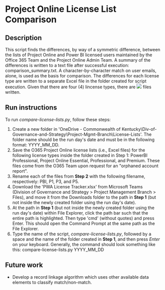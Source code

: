 # Project Online License List Comparison
## Description
This script finds the differences, by way of a symmetric difference, between the lists of Project Online and Power BI licensed users maintained by the Office 365 Team and the Project Online Admin Team. A summary of the differences is written to a text file after successful execution: comparison_summary.txt. A character-by-character match on user emails, alone, is used as the basis for comparison. The differences for each license type are written to a separate Excel file in the folder created for script execution. Given that there are four (4) lincense types, there are <img src="https://render.githubusercontent.com/render/math?math=4 \times 1 = 4"> files written.

## Run instructions
To run *compare-license-lists.py*, follow these steps:
1. Create a new folder in 'OneDrive - Commonwealth of Kentucky\Div-of-Governance-and-Strategy\Project-Mgmt-Branch\License-Lists\'. The folder name should be the run day's date and must be in the following format: YYYY_MM_DD.
2. Save the O365 Project Online license lists (i.e., Excel files) for the following license types inside the folder created in Step 1: PowerBI Professional, Project Online Essential, Professional, and Premium. These files come from the O365 Team upon request for an "orphaned account report".
3. Rename each of the files from **Step 2** with the following filename, respectively: PBI, P1, P3, and P5.
4. Download the 'PWA License Tracker.xlsx' from Microsoft Teams (Division of Governance and Strategy > Project Management Branch > Files), and move it from the Downloads folder to the path in **Step 1** (but not inside the newly created folder using the run day's date).
5. At the path in **Step 1** (but not inside the newly created folder using the run day's date) within File Explorer, click the path bar such that the entire path is highlighted. Then type 'cmd' (without quotes) and press Enter. This should open the Command Prompt at the same path as the File Explorer.
6. Type the name of the script, *compare-license-lists.py*, followed by a space and the name of the folder created in **Step 1**, and then press *Enter* on your keyboard. Generally, the command should look something like this: compare-license-lists.py YYYY_MM_DD

## Future work
* Develop a record linkage algorithm which uses other available data elements to classify match/non-match.
